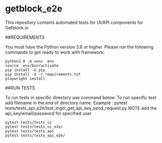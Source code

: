 # getblock_e2e
This repository contains automated tests for UI/API components for Getblock.io

##REQUIREMENTS

You must have the Python version 3.8 or higher. Please run the following commands to get ready to work with framework:
    
    python3.8 -m venv .env
    source .env/bin/activate
    pip install -U pip
    pip install -U -r requirements.txt
    playwright install

##RUN TESTS

To run tests in specific directory use command below.
To run specific test add filename in the end of directory name. Example : pytest tests/tests_api_e2e/test_login_get_api_key_send_request.py
NOTE add the api_key/email/password for specified user

    pytest tests/tests_ui
    pytest tests/tests_ui_e2e/
    pytest tests/tests_api
    pytest tests/tests_api_e2e/
    